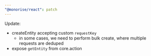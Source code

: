 ```yaml
---
"@monorise/react": patch
---
```


Update:

- createEntity accepting custom `requestKey`
  - in some cases, we need to perform bulk create, where multiple requests are deduped
- expose `getEntity` from core.action
